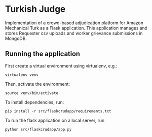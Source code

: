 # Turkish Judge
Implementation of a crowd-based adjudication platform for Amazon Mechanical Turk as a Flask application. This application manages and stores Requester csv uploads and worker grievance submissions in MongoDB.

## Running the application
First create a virtual environment using virtualenv, e.g.:
```
virtualenv venv
```

Then, activate the environment:
```
source venv/bin/activate
```

To install dependencies, run:
```
pip install -r src/flaskcrudapp/requirements.txt
```

To run the flask application on a local server, run:
```
python src/flaskcrudapp/app.py
```

